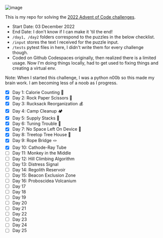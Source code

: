 ![image](https://user-images.githubusercontent.com/4522927/205472301-8934640a-2807-4af2-b3a7-9f442969d427.png)

This is my repo for solving the [2022 Advent of Code challenges](https://adventofcode.com/2022/).

- Start Date: 03 December 2022
- End Date: I don't know if I can make it 'til the end!
- `/day1, /day2` folders correspond to the puzzles in the below checklist.
- `/input` stores the text I received for the puzzle input.
- `/tests` pytest files in here, I didn't write them for every challenge though.
- Coded on Github Codespaces originally, then realized there is a limited usage. Now I'm doing things locally, had to get used to fixing things and creating a virtual env.

Note: When I started this challenge, I was a python n00b so this made my brain work. I am becoming less of a noob as I progress.

- [x] Day 1: Calorie Counting 🍔
- [x] Day 2: Rock Paper Scissors 👊
- [x] Day 3: Rucksack Reorganization 💰
- [x] Day 4: Camp Cleanup 🏕️
- [x] Day 5: Supply Stacks 🍫
- [x] Day 6: Tuning Trouble 🤖
- [x] Day 7: No Space Left On Device 💾
- [x] Day 8: Treetop Tree House 🌲
- [x] Day 9: Rope Bridge 🪢
- [x] Day 10: Cathode-Ray Tube
- [ ] Day 11: Monkey in the Middle
- [ ] Day 12: Hill Climbing Algorithm
- [ ] Day 13: Distress Signal
- [ ] Day 14: Regolith Reservoir
- [ ] Day 15: Beacon Exclusion Zone
- [ ] Day 16: Proboscidea Volcanium
- [ ] Day 17
- [ ] Day 18
- [ ] Day 19
- [ ] Day 20
- [ ] Day 21
- [ ] Day 22
- [ ] Day 23
- [ ] Day 24
- [ ] Day 25
